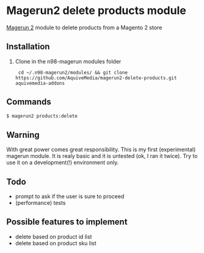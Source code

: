 # Magerun2 delete products module
[Magerun 2](https://github.com/netz98/n98-magerun2/) module to delete products from a Magento 2 store 

Installation
------------

1. Clone in the n98-magerun modules folder

        cd ~/.n98-magerun2/modules/ && git clone https://github.com/AquiveMedia/magerun2-delete-products.git aquivemedia-addons

Commands
--------

```bash
$ magerun2 products:delete
```
Warning
--------
With great power comes great responsibility. This is my first (experimental) magerun module. It is realy basic and it is untested (ok, I ran it twice). Try to use it on a development(!) environment only.

Todo
--------
- prompt to ask if the user is sure to proceed
- (performance) tests

Possible features to implement
--------

- delete based on product id list
- delete based on product sku list
